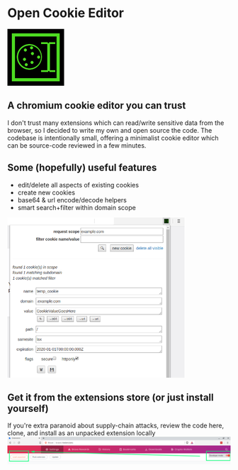 # Open Cookie Editor
![](images/open-cookie-editor-128.png)

## A chromium cookie editor you can trust
I don't trust many extensions which can read/write sensitive data from the browser, so I decided to write my own and open source the code. The codebase is intentionally small, offering a minimalist cookie editor which can be source-code reviewed in a few minutes.

## Some (hopefully) useful features
- edit/delete all aspects of existing cookies
- create new cookies
- base64 & url encode/decode helpers
- smart search+filter within domain scope

![](screeny.png)

## Get it from the extensions store (or just install yourself)
If you're extra paranoid about supply-chain attacks, review the code here, clone, and install as an unpacked extension locally
![](enable-developer-mode.png)


